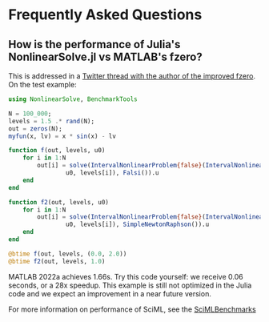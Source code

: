 # Frequently Asked Questions

## How is the performance of Julia's NonlinearSolve.jl vs MATLAB's fzero?

This is addressed in a [Twitter thread with the author of the improved fzero](https://twitter.com/ChrisRackauckas/status/1544743542094020615).
On the test example:

```julia
using NonlinearSolve, BenchmarkTools

N = 100_000;
levels = 1.5 .* rand(N);
out = zeros(N);
myfun(x, lv) = x * sin(x) - lv

function f(out, levels, u0)
    for i in 1:N
        out[i] = solve(IntervalNonlinearProblem{false}(IntervalNonlinearFunction{false}(myfun),
                u0, levels[i]), Falsi()).u
    end
end

function f2(out, levels, u0)
    for i in 1:N
        out[i] = solve(IntervalNonlinearProblem{false}(IntervalNonlinearFunction{false}(myfun),
                u0, levels[i]), SimpleNewtonRaphson()).u
    end
end

@btime f(out, levels, (0.0, 2.0))
@btime f2(out, levels, 1.0)
```

MATLAB 2022a achieves 1.66s. Try this code yourself: we receive 0.06 seconds, or a 28x speedup.
This example is still not optimized in the Julia code and we expect an improvement in a near
future version.

For more information on performance of SciML, see the [SciMLBenchmarks](https://docs.sciml.ai/SciMLBenchmarksOutput/stable/)
